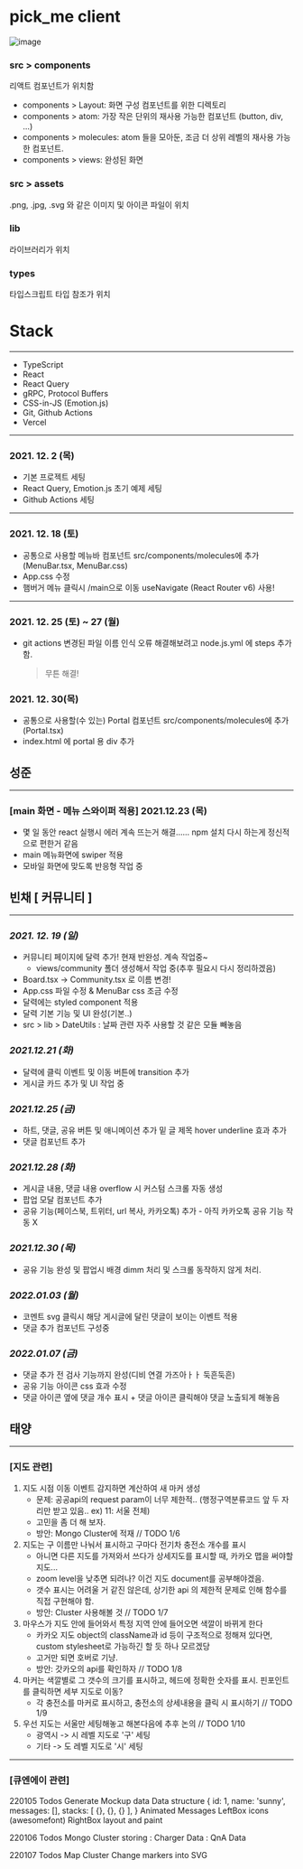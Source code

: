 # pick_me client
![image](https://user-images.githubusercontent.com/58977834/146023520-762d61ff-fb87-4715-8597-93f31110e05e.png)

### src > components
리액트 컴포넌트가 위치함
- components > Layout: 화면 구성 컴포넌트를 위한 디렉토리
- components > atom: 가장 작은 단위의 재사용 가능한 컴포넌트 (button, div, ...)
- components > molecules: atom 들을 모아둔, 조금 더 상위 레벨의 재사용 가능한 컴포넌트.
- components > views: 완성된 화면

### src > assets
.png, .jpg, .svg 와 같은 이미지 및 아이콘 파일이 위치

### lib
라이브러리가 위치

### types
타입스크립트 타입 참조가 위치

# Stack
---
- TypeScript
- React
- React Query
- gRPC, Protocol Buffers
- CSS-in-JS (Emotion.js)
- Git, Github Actions
- Vercel
---

### 2021. 12. 2 (목)
- 기본 프로젝트 세팅
- React Query, Emotion.js 초기 예제 세팅
- Github Actions 세팅
---

### 2021. 12. 18 (토)
- 공통으로 사용할 메뉴바 컴포넌트 src/components/molecules에 추가(MenuBar.tsx, MenuBar.css)
- App.css 수정
- 햄버거 메뉴 클릭시 /main으로 이동 useNavigate (React Router v6) 사용!
---

### 2021. 12. 25 (토) ~ 27 (월)
- git actions 변경된 파일 이름 인식 오류 해결해보려고 node.js.yml 에 steps 추가함.
  > 무튼 해결!

### 2021. 12. 30(목)
- 공통으로 사용할(수 있는) Portal 컴포넌트 src/components/molecules에 추가(Portal.tsx)
- index.html 에 portal 용 div 추가

## 성준
---
### [main 화면 - 메뉴 스와이퍼 적용] 2021.12.23 (목)
- 몇 일 동안 react 실행시 에러 계속 뜨는거 해결...... npm 설치 다시 하는게 정신적으로 편한거 같음
- main 메뉴화면에 swiper 적용
- 모바일 화면에 맞도록 반응형 작업 중

## 빈채 [ 커뮤니티 ]
---
### _2021. 12. 19 (일)_
- 커뮤니티 페이지에 달력 추가! 현재 반완성. 계속 작업중~
  - views/community 폴더 생성해서 작업 중(추후 필요시 다시 정리하겠음)
- Board.tsx -> Community.tsx 로 이름 변경!
- App.css 파일 수정 & MenuBar css 조금 수정
- 달력에는 styled component 적용
- 달력 기본 기능 및 UI 완성(기본..) 
- src > lib > DateUtils : 날짜 관련 자주 사용할 것 같은 모듈 빼놓음

### _2021.12.21 (화)_
- 달력에 클릭 이벤트 및 이동 버튼에 transition 추가
- 게시글 카드 추가 및 UI 작업 중

### _2021.12.25 (금)_ 
- 하트, 댓글, 공유 버튼 및 애니메이션 추가 밑 글 제목 hover underline 효과 추가
- 댓글 컴포넌트 추가

### _2021.12.28 (화)_
- 게시글 내용, 댓글 내용 overflow 시 커스텀 스크롤 자동 생성
- 팝업 모달 컴포넌트 추가
- 공유 기능(페이스북, 트위터, url 복사, 카카오톡) 추가 - 아직 카카오톡 공유 기능 작동 X

### _2021.12.30 (목)_
- 공유 기능 완성 및 팝업시 배경 dimm 처리 및 스크롤 동작하지 않게 처리. 

### _2022.01.03 (월)_
- 코멘트 svg 클릭시 해당 게시글에 달린 댓글이 보이는 이벤트 적용
- 댓글 추가 컴포넌트 구성중

### _2022.01.07 (금)_
- 댓글 추가 전 검사 기능까지 완성(디비 연결 가즈아ㅏㅏ 둑흔둑흔)
- 공유 기능 아이콘 css 효과 수정
- 댓글 아이콘 옆에 댓글 개수 표시 + 댓글 아이콘 클릭해야 댓글 노출되게 해놓음

## 태양
---
### [지도 관련]

1. 지도 시점 이동 이벤트 감지하면 계산하여 새 마커 생성
    - 문제: 공공api의 request param이 너무 제한적.. (행정구역분류코드 앞 두 자리만 받고 있음.. ex) 11: 서울 전체)
    - 고민을 좀 더 해 보자.
    - 방안: Mongo Cluster에 적재 // TODO 1/6
2. 지도는 구 이름만 나눠서 표시하고 구마다 전기차 충전소 개수를 표시
    - 아니면 다른 지도를 가져와서 쓰다가 상세지도를 표시할 때, 카카오 맵을 써야할지도...
    - zoom level을 낮추면 되려나? 이건 지도 document를 공부해야겠음.
    - 갯수 표시는 어려울 거 같진 않은데, 상기한 api 의 제한적 문제로 인해 함수를 직접 구현해야 함.
    - 방안: Cluster 사용해볼 것 // TODO 1/7
3. 마우스가 지도 안에 들어와서 특정 지역 안에 들어오면 색깔이 바뀌게 한다
    - 카카오 지도 object의 className과 id 등이 구조적으로 정해져 있다면, custom stylesheet로 가능하긴 할 듯 하나 모르겠당
    - 고거만 되면 호버로 기냥.
    - 방안: 갓카오의 api를 확인하자 // TODO 1/8
4. 마커는 색깔별로 그 갯수의 크기를 표시하고, 헤드에 정확한 숫자를 표시. 핀포인트를 클릭하면 세부 지도로 이동?
    - 각 충전소를 마커로 표시하고, 충전소의 상세내용을 클릭 시 표시하기 // TODO 1/9
5. 우선 지도는 서울만 세팅해놓고 해본다음에 추후 논의 // TODO 1/10
    - 광역시 -> 시 레벨 지도로 '구' 세팅
    - 기타 -> 도 레벨 지도로 '시' 세팅
---
### [큐엔에이 관련]

220105 Todos
Generate Mockup data
Data structure { id: 1, name: 'sunny', messages: [], stacks: [ {}, {}, {} ], }
Animated Messages
LeftBox icons (awesomefont)
RightBox layout and paint

220106 Todos
Mongo Cluster storing
: Charger Data
: QnA Data

220107 Todos
Map Cluster
Change markers into SVG

